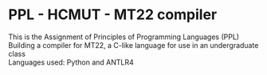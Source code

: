 # PPL - HCMUT - MT22 compiler
This is the Assignment of Principles of Programming Languages (PPL)\
Building a compiler for MT22, a C-like language for use in an undergraduate class\
Languages used: Python and ANTLR4
